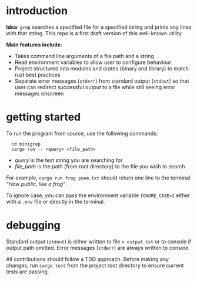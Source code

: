 # introduction

**Idea**: `grep` searches a specified file for a specified string and prints any lines with that string. This repo is a first draft version of this well-known utility.

**Main features include**:
- Takes command line arguments of a file path and a string
- Read environment variables to allow user to configure behaviour
- Project structured into modules and crates (binary and library) to match rust best practices
- Separate error messages (`stderr`) from standard output (`stdout`) so that user can redirect successful output to a file while still seeing error messages onscreen


# getting started

To run the program from source, use the following commands:
```
  cd minigrep
  cargo run -- <query> <file_path>
```

- *query* is the text string you are searching for
- *file_path* is the path (from root directory) to the file you wish to search

For example, `cargo run frog poem.txt` should return one line to the terminal *"How public, like a frog"*.

To ignore case, you can pass the environment variable `IGNORE_CASE=1` either with a `.env` file or directly in the terminal.


# debugging

Standard output (`stdout`) is either written to file `> output.txt` or to console if output path omitted. Error messages (`stderr`) are always written to console.

All contributions should follow a TDD approach. Before making any changes, run `cargo test` from the project root directory to ensure current tests are passing.

